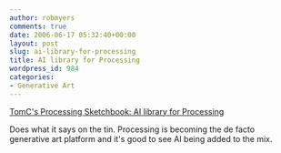 ```yaml
---
author: robmyers
comments: true
date: 2006-06-17 05:32:40+00:00
layout: post
slug: ai-library-for-processing
title: AI library for Processing
wordpress_id: 984
categories:
- Generative Art
---
```


[TomC's Processing Sketchbook: AI library for Processing](http://www.tom-carden.co.uk/p5/2006/06/ai-library-for-processing.php)  
  
Does what it says on the tin. Processing is becoming the de facto generative art platform and it's good to see AI being added to the mix.  



